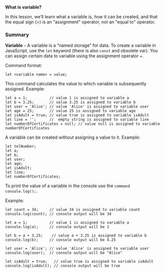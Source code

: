 **What is variable?**

In this lesson, we’ll learn what a variable is, how it can be created, and that the equal sign (=) is an "assignment" operator, not an "equal to" operator.

### Summary

**Variable** – A variable is a “named storage” for data. To create a variable in JavaScript, use the `let` keyword (there is also `const` and obsolete var). You can assign certain data to variable using the assignment operator `=`.

Command format:

`let <variable name> = value; `

This command calculates the value to which variable is subsequently assigned.
Example:
```
let a = 1;          // value 1 is assigned to variable a 
let b = 3.25;       // value 3.25 is assigned to variable b 
let user = 'Alice'; // value 'Alice' is assigned to variable user 
let age = 25;       // value 25 is assigned to variable age
let isAdult = true; // value true is assigned to variable isAdult 
let line = '';      //  empty string is assigned to variable line 
let numberOfCertificates = null; // value null is assigned to variable numberOfCertificates

```
A variable can be created without assigning a value to it.
Example:
```
let telNumber;
let a; 
let b;
let user; 
let age; 
let isAdult; 
let line; 
let numberOfCertificates;

```
To print the value of a variable in the console use the `command console.log();`.

Example:
```
let count = 34;     // value 34 is assigned to variable count 
console.log(count); // console output will be 34

let a = 1;          // value 1 is assigned to variable a
console.log(a);     // console output will be 1

let b = a + 3.25;    // value a + 3.25 is assigned to variable b
console.log(b);     // console output will be 4.25

let user = 'Alice'; // value 'Alice' is assigned to variable user
console.log(user);  // console output will be "Alice"

let isAdult = true;   // value true is assigned to variable isAdult
console.log(isAdult); // console output will be true
```
